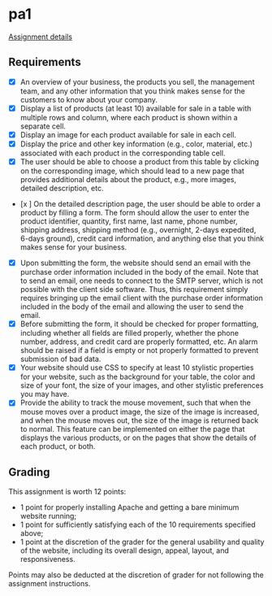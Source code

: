 # pa1

[Assignment details](https://canvas.eee.uci.edu/courses/4693/assignments/95642)

## Requirements

- [x] An overview of your business, the products you sell, the management team, and any other information that you think makes sense for the customers to know about your company.
- [x] Display a list of products (at least 10) available for sale in a table with multiple rows and column, where each product is shown within a separate cell.
- [x] Display an image for each product available for sale in each cell.
- [x] Display the price and other key information (e.g., color, material, etc.) associated with each product in the corresponding table cell.
- [x] The user should be able to choose a product from this table by clicking on the corresponding image, which should lead to a new page that provides additional details about the product, e.g., more images, detailed description, etc.
- [x ] On the detailed description page, the user should be able to order a product by filling a form. The form should allow the user to enter the product identifier, quantity, first name, last name, phone number, shipping address, shipping method (e.g., overnight, 2-days expedited, 6-days ground), credit card information, and anything else that you think makes sense for your business.
- [x] Upon submitting the form, the website should send an email with the purchase order information included in the body of the email. Note that to send an email, one needs to connect to the SMTP server, which is not possible with the client side software. Thus, this requirement simply requires bringing up the email client with the purchase order information included in the body of the email and allowing the user to send the email.
- [x] Before submitting the form, it should be checked for proper formatting, including whether all fields are filled properly, whether the phone number, address, and credit card are properly formatted, etc. An alarm should be raised if a field is empty or not properly formatted to prevent submission of bad data.
- [x] Your website should use CSS to specify at least 10 stylistic properties for your website, such as the background for your table, the color and size of your font, the size of your images, and other stylistic preferences you may have.
- [x] Provide the ability to track the mouse movement, such that when the mouse moves over a product image, the size of the image is increased, and when the mouse moves out, the size of the image is returned back to normal. This feature can be implemented on either the page that displays the various products, or on the pages that show the details of each product, or both.

## Grading

This assignment is worth 12 points:

* 1 point for properly installing Apache and getting a bare minimum website running;
* 1 point for sufficiently satisfying each of the 10 requirements specified above;
* 1 point at the discretion of the grader for the general usability and quality of the website, including its overall design, appeal, layout, and responsiveness.

Points may also be deducted at the discretion of grader for not following the assignment instructions.
